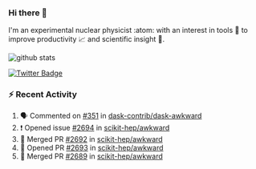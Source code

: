### Hi there 👋 

I'm an experimental nuclear physicist :atom: with an interest in tools :wrench: to improve productivity :chart_with_upwards_trend: and scientific insight :telescope:.

![github stats](https://github-readme-stats.vercel.app/api?username=agoose77&show_icons=true&hide_rank=true&hide_title=true&bg_color=30,e76445,904e95&text_color=efe3ec&icon_color=efe3ec)
<!--
**agoose77/agoose77** is a ✨ _special_ ✨ repository because its `README.md` (this file) appears on your GitHub profile.

Here are some ideas to get you started:

- 🔭 I’m currently working on ...
- 🌱 I’m currently learning ...
- 👯 I’m looking to collaborate on ...
- 🤔 I’m looking for help with ...
- 💬 Ask me about ...
- 📫 How to reach me: ...
- 😄 Pronouns: ...
- ⚡ Fun fact: ...
-->

[![Twitter Badge](https://img.shields.io/twitter/follow/agoose77?style=flat-square&logo=Twitter&logoColor=white&color=cornflowerblue)](https://twitter.com/agoose77)

### :zap: Recent Activity

<!--START_SECTION:activity-->
1. 🗣 Commented on [#351](https://github.com/dask-contrib/dask-awkward/pull/351#issuecomment-1706848656) in [dask-contrib/dask-awkward](https://github.com/dask-contrib/dask-awkward)
2. ❗ Opened issue [#2694](https://github.com/scikit-hep/awkward/issues/2694) in [scikit-hep/awkward](https://github.com/scikit-hep/awkward)
3. 🎉 Merged PR [#2692](https://github.com/scikit-hep/awkward/pull/2692) in [scikit-hep/awkward](https://github.com/scikit-hep/awkward)
4. 💪 Opened PR [#2693](https://github.com/scikit-hep/awkward/pull/2693) in [scikit-hep/awkward](https://github.com/scikit-hep/awkward)
5. 🎉 Merged PR [#2689](https://github.com/scikit-hep/awkward/pull/2689) in [scikit-hep/awkward](https://github.com/scikit-hep/awkward)
<!--END_SECTION:activity-->
